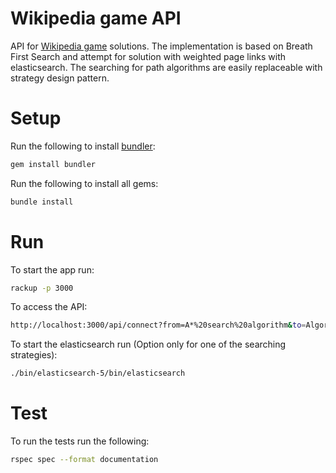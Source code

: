 # Wikipedia game API
API for [Wikipedia game](https://en.wikipedia.org/wiki/Wikipedia:Wiki_Game) solutions.
The implementation is based on Breath First Search and attempt for solution with weighted page links
with elasticsearch. The searching for path algorithms are easily replaceable with strategy design pattern.

# Setup
Run the following to install [bundler](http://bundler.io):
```bash
gem install bundler
```

Run the following to install all gems:
```bash
bundle install
```

# Run
To start the app run:
```bash
rackup -p 3000
```
To access the API:
```bash
http://localhost:3000/api/connect?from=A*%20search%20algorithm&to=Algorithm
```
To start the elasticsearch run (Option only for one of the searching strategies):
```bash
./bin/elasticsearch-5/bin/elasticsearch
```

# Test
To run the tests run the following:
```bash
rspec spec --format documentation
```
